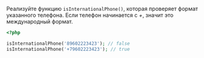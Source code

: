 
Реализуйте функцию `isInternationalPhone()`, которая проверяет формат указанного телефона. Если телефон начинается с *+*, значит это международный формат.

```php
<?php

isInternationalPhone('89602223423'); // false
isInternationalPhone('+79602223423'); // true
```
